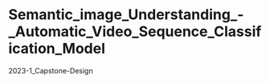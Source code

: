 # Semantic_image_Understanding_-_Automatic_Video_Sequence_Classification_Model
2023-1_Capstone-Design
